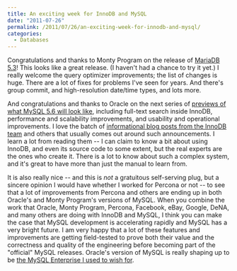 ```yaml
---
title: An exciting week for InnoDB and MySQL
date: "2011-07-26"
permalink: /2011/07/26/an-exciting-week-for-innodb-and-mysql/
categories:
  - Databases
---
```

Congratulations and thanks to Monty Program on the release of [MariaDB 5.3][1]! This looks like a great release. (I haven't had a chance to try it yet.) I really welcome the query optimizer improvements; the list of changes is huge. There are a lot of fixes for problems I've seen for years. And there's group commit, and high-resolution date/time types, and lots more.

And congratulations and thanks to Oracle on the next series of [previews of what MySQL 5.6 will look like][2], including full-text search inside InnoDB, performance and scalability improvements, and usability and operational improvements. I love the batch of [informational blog posts from the InnoDB team][3] and others that usually comes out around such announcements. I learn a lot from reading them -- I can claim to know a bit about using InnoDB, and even its source code to some extent, but the real experts are the ones who create it. There is a lot to know about such a complex system, and it's great to have more than just the manual to learn from.

It is also really nice -- and this is *not* a gratuitous self-serving plug, but a sincere opinion I would have whether I worked for Percona or not -- to see that a lot of improvements from Percona and others are ending up in both Oracle's and Monty Program's versions of MySQL. When you combine the work that Oracle, Monty Program, Percona, Facebook, eBay, Google, DeNA, and many others are doing with InnoDB and MySQL, I think you can make the case that MySQL development is accelerating rapidly and MySQL has a very bright future. I am very happy that a lot of these features and improvements are getting field-tested to prove both their value and the correctness and quality of the engineering before becoming part of the "official" MySQL releases. Oracle's version of MySQL is really shaping up to be [the MySQL Enterprise I used to wish for][4].

 [1]: http://kb.askmonty.org/en/what-is-mariadb-53
 [2]: http://www.oracle.com/us/corporate/press/439460
 [3]: http://blogs.innodb.com/wp/2011/07/
 [4]: http://www.xaprb.com/blog/2007/08/12/what-would-make-me-buy-mysql-enterprise/ "What would make me buy MySQL Enterprise?"
